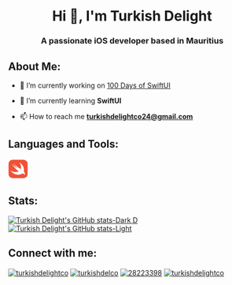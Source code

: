 <h1 align="center">Hi 👋, I'm Turkish Delight</h1>
<h3 align="center">A passionate iOS developer based in Mauritius</h3>

<h2 align="left">About Me:</h2>

- 🔭 I’m currently working on [100 Days of SwiftUI](https://www.hackingwithswift.com/100/swiftui)

- 🌱 I’m currently learning **SwiftUI**

- 📫 How to reach me **turkishdelightco24@gmail.com**

<h2 align="left">Languages and Tools:</h2>
<p align="left"> <a href="https://developer.apple.com/swift/" target="_blank" rel="noreferrer"> <img src="https://raw.githubusercontent.com/devicons/devicon/master/icons/swift/swift-original.svg" alt="swift" width="40" height="40"/> </a> </p>

<h2 align="left">Stats:</h2>

[![Turkish Delight's GitHub stats-Dark D](https://github-readme-stats.vercel.app/api?username=turkishdelightco&show_icons=true&theme=monokai#gh-dark-mode-only)](https://github.com/anuraghazra/github-readme-stats#gh-dark-mode-only)
[![Turkish Delight's GitHub stats-Light](https://github-readme-stats.vercel.app/api?username=turkishdelightco&show_icons=true&theme=rose#gh-light-mode-only)](https://github.com/anuraghazra/github-readme-stats#gh-light-mode-only)

<h2 align="left">Connect with me:</h2>
<p align="left">
<a href="https://dev.to/turkishdelightco" target="blank"><img align="center" src="https://raw.githubusercontent.com/rahuldkjain/github-profile-readme-generator/master/src/images/icons/Social/devto.svg" alt="turkishdelightco" height="30" width="40" /></a>
<a href="https://twitter.com/turkishdelco" target="blank"><img align="center" src="https://raw.githubusercontent.com/rahuldkjain/github-profile-readme-generator/master/src/images/icons/Social/twitter.svg" alt="turkishdelco" height="30" width="40" /></a>
<a href="https://stackoverflow.com/users/28223398" target="blank"><img align="center" src="https://raw.githubusercontent.com/rahuldkjain/github-profile-readme-generator/master/src/images/icons/Social/stack-overflow.svg" alt="28223398" height="30" width="40" /></a>
<a href="https://instagram.com/turkishdelightco" target="blank"><img align="center" src="https://raw.githubusercontent.com/rahuldkjain/github-profile-readme-generator/master/src/images/icons/Social/instagram.svg" alt="turkishdelightco" height="30" width="40" /></a>
</p>

